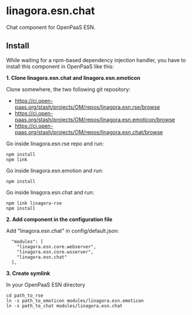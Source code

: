 # linagora.esn.chat

Chat component for OpenPaaS ESN.

## Install

While waiting for a npm-based dependency injection handler, you have to install this component in OpenPaaS like this:

**1. Clone linagora.esn.chat and linagora.esn.emoticon**

Clone somewhere, the two following git repository:

 * https://ci.open-paas.org/stash/projects/OM/repos/linagora.esn.rse/browse
 * https://ci.open-paas.org/stash/projects/OM/repos/linagora.esn.emoticon/browse
 * https://ci.open-paas.org/stash/projects/OM/repos/linagora.esn.chat/browse

Go inside linagora.esn.rse repo and run:

    npm install
    npm link

Go inside linagora.esn.emotion and run:

    npm install

Go inside linagora.esn.chat and run:

    npm link linagora-rse
    npm install

**2. Add component in the configuration file**

Add "linagora.esn.chat" in config/default.json:

      "modules": [
        "linagora.esn.core.webserver",
        "linagora.esn.core.wsserver",
        "linagora.esn.chat"
      ],

**3. Create symlink**

In your OpenPaaS ESN directory

    cd path_to_rse
    ln -s path_to_emoticon modules/linagora.esn.emoticon
    ln -s path_to_chat modules/linagora.esn.chat
